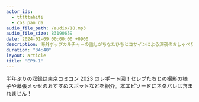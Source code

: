 ```yaml
---
actor_ids:
  - tttttahiti
  - cos_pan_da
audio_file_path: /audio/18.mp3
audio_file_size: 83190659
date: 2024-01-09 00:00:00 +0900
description: 海外ポップカルチャーの話しがちなたひちとコサインによる深夜のおしゃべり
duration: "34:40"
layout: article
title: "EP9-1"
---
```


半年ぶりの収録は東京コミコン 2023 のレポート回！セレブたちとの撮影の様子や幕張メッセのおすすめスポットなどを紹介。本エピソードにネタバレは含まれません！
